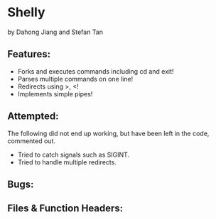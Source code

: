 # Shelly
by Dahong Jiang and Stefan Tan 

## Features:
* Forks and executes commands including cd and exit!
* Parses multiple commands on one line!
* Redirects using >, <!
* Implements simple pipes!
## Attempted:
The following did not end up working, but have been left in the code, commented out.
* Tried to catch signals such as SIGINT.
* Tried to handle multiple redirects.
## Bugs:

## Files & Function Headers:
